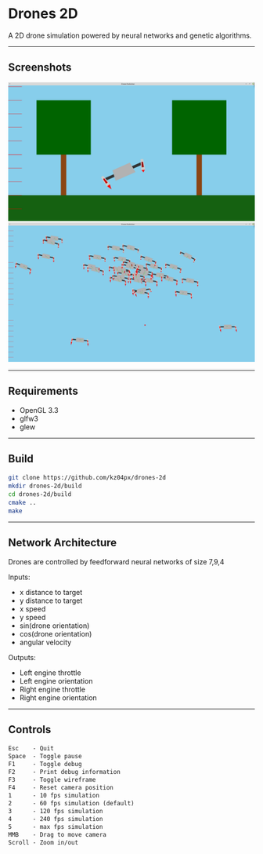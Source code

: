 # Drones 2D
A 2D drone simulation powered by neural networks and genetic algorithms.

---

## Screenshots
![Example image 1](/screenshots/screenshot_0001.png)
![Example image 2](/screenshots/screenshot_0002.png)

---

## __Requirements__
- OpenGL 3.3
- glfw3
- glew

---

## __Build__
```bash
git clone https://github.com/kz04px/drones-2d
mkdir drones-2d/build
cd drones-2d/build
cmake ..
make
```

---

## __Network Architecture__
Drones are controlled by feedforward neural networks of size 7,9,4

Inputs:
- x distance to target
- y distance to target
- x speed
- y speed
- sin(drone orientation)
- cos(drone orientation)
- angular velocity

Outputs:
- Left engine throttle
- Left engine orientation
- Right engine throttle
- Right engine orientation

---

## __Controls__
```
Esc    - Quit
Space  - Toggle pause
F1     - Toggle debug
F2     - Print debug information
F3     - Toggle wireframe
F4     - Reset camera position
1      - 10 fps simulation
2      - 60 fps simulation (default)
3      - 120 fps simulation
4      - 240 fps simulation
5      - max fps simulation
MMB    - Drag to move camera
Scroll - Zoom in/out
```
